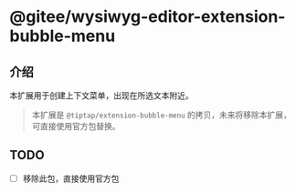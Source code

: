 # @gitee/wysiwyg-editor-extension-bubble-menu

## 介绍

本扩展用于创建上下文菜单，出现在所选文本附近。

> 本扩展是 `@tiptap/extension-bubble-menu` 的拷贝，未来将移除本扩展，可直接使用官方包替换。

## TODO

- [ ] 移除此包，直接使用官方包
